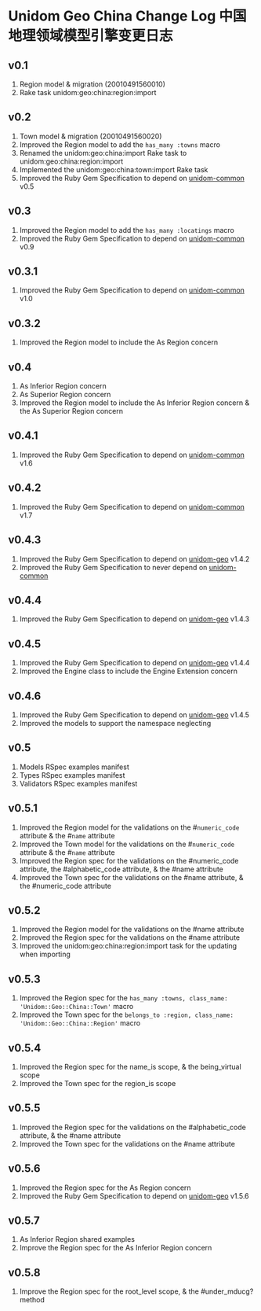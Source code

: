 # Unidom Geo China Change Log 中国地理领域模型引擎变更日志

## v0.1
1. Region model & migration (20010491560010)
2. Rake task unidom:geo:china:region:import

## v0.2
1. Town model & migration (20010491560020)
2. Improved the Region model to add the ``has_many :towns`` macro
3. Renamed the unidom:geo:china:import Rake task to unidom:geo:china:region:import
4. Implemented the unidom:geo:china:town:import Rake task
5. Improved the Ruby Gem Specification to depend on [unidom-common](https://github.com/topbitdu/unidom-common) v0.5

## v0.3
1. Improved the Region model to add the ``has_many :locatings`` macro
2. Improved the Ruby Gem Specification to depend on [unidom-common](https://github.com/topbitdu/unidom-common) v0.9

## v0.3.1
1. Improved the Ruby Gem Specification to depend on [unidom-common](https://github.com/topbitdu/unidom-common) v1.0

## v0.3.2
1. Improved the Region model to include the As Region concern

## v0.4
1. As Inferior Region concern
2. As Superior Region concern
3. Improved the Region model to include the As Inferior Region concern & the As Superior Region concern

## v0.4.1
1. Improved the Ruby Gem Specification to depend on [unidom-common](https://github.com/topbitdu/unidom-common) v1.6

## v0.4.2
1. Improved the Ruby Gem Specification to depend on [unidom-common](https://github.com/topbitdu/unidom-common) v1.7

## v0.4.3
1. Improved the Ruby Gem Specification to depend on [unidom-geo](https://github.com/topbitdu/unidom-geo) v1.4.2
2. Improved the Ruby Gem Specification to never depend on [unidom-common](https://github.com/topbitdu/unidom-common)

## v0.4.4
1. Improved the Ruby Gem Specification to depend on [unidom-geo](https://github.com/topbitdu/unidom-geo) v1.4.3

## v0.4.5
1. Improved the Ruby Gem Specification to depend on [unidom-geo](https://github.com/topbitdu/unidom-geo) v1.4.4
2. Improved the Engine class to include the Engine Extension concern

## v0.4.6
1. Improved the Ruby Gem Specification to depend on [unidom-geo](https://github.com/topbitdu/unidom-geo) v1.4.5
2. Improved the models to support the namespace neglecting

## v0.5
1. Models RSpec examples manifest
2. Types RSpec examples manifest
3. Validators RSpec examples manifest

## v0.5.1
1. Improved the Region model for the validations on the #``numeric_code`` attribute & the #``name`` attribute
2. Improved the Town model for the validations on the #``numeric_code`` attribute & the #``name`` attribute
3. Improved the Region spec for the validations on the #numeric_code attribute, the #alphabetic_code attribute, & the #name attribute
4. Improved the Town spec for the validations on the #name attribute, & the #numeric_code attribute

## v0.5.2
1. Improved the Region model for the validations on the #name attribute
2. Improved the Region spec for the validations on the #name attribute
3. Improved the unidom:geo:china:region:import task for the updating when importing

## v0.5.3
1. Improved the Region spec for the ``has_many :towns, class_name: 'Unidom::Geo::China::Town'`` macro
2. Improved the Town spec for the ``belongs_to :region, class_name: 'Unidom::Geo::China::Region'`` macro

## v0.5.4
1. Improved the Region spec for the name_is scope, & the being_virtual scope
2. Improved the Town spec for the region_is scope

## v0.5.5
1. Improved the Region spec for the validations on the #alphabetic_code attribute, & the #name attribute
2. Improved the Town spec for the validations on the #name attribute

## v0.5.6
1. Improved the Region spec for the As Region concern
2. Improved the Ruby Gem Specification to depend on [unidom-geo](https://github.com/topbitdu/unidom-geo) v1.5.6

## v0.5.7
1. As Inferior Region shared examples
2. Improve the Region spec for the As Inferior Region concern

## v0.5.8
1. Improve the Region spec for the root_level scope, & the #under_mducg? method
